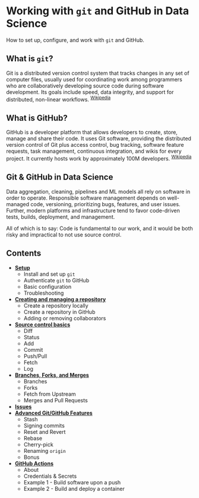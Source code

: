 # Working with `git` and GitHub in Data Science

How to set up, configure, and work with `git` and GitHub.

## What is `git`?

Git is a distributed version control system that tracks changes in any set of computer files, usually used for coordinating work among programmers who are collaboratively developing source code during software development. Its goals include speed, data integrity, and support for distributed, non-linear workflows. <sup>[Wikipedia](https://en.wikipedia.org/wiki/Git)</sup>

## What is GitHub?

GitHub is a developer platform that allows developers to create, store, manage and share their code. It uses Git software, providing the distributed version control of Git plus access control, bug tracking, software feature requests, task management, continuous integration, and wikis for every project. It currently hosts work by approximately 100M developers. <sup>[Wikipedia](https://en.wikipedia.org/wiki/GitHub)</sup>

## Git & GitHub in Data Science

Data aggregation, cleaning, pipelines and ML models all rely on software in order to operate. Responsible software management depends on well-managed code, versioning, prioritizing bugs, features, and user issues. Further, modern platforms and infrastructure tend to favor code-driven tests, builds, deployment, and management.

All of which is to say: Code is fundamental to our work, and it would be both risky and impractical to not use source control.

## Contents

- [**Setup**](docs/setup.md)
  - Install and set up `git`
  - Authenticate `git` to GitHub
  - Basic configuration
  - Troubleshooting
- [**Creating and managing a repository**](docs/creating-repositories.md)
  - Create a repository locally
  - Create a repository in GitHub
  - Adding or removing collaborators
- [**Source control basics**](docs/git-basics.md)
  - Diff
  - Status
  - Add
  - Commit
  - Push/Pull
  - Fetch
  - Log
- [**Branches, Forks, and Merges**](docs/forks-branches.md)
  - Branches
  - Forks
  - Fetch from Upstream
  - Merges and Pull Requests
- [**Issues**](04-github-issues.md)
- [**Advanced Git/GitHub Features**](docs/git-advanced.md)
  - Stash
  - Signing commits
  - Reset and Revert
  - Rebase
  - Cherry-pick
  - Renaming `origin`
  - Bonus
- [**GitHub Actions**](docs/github-actions.md)
  - About
  - Credentials & Secrets
  - Example 1 - Build software upon a push
  - Example 2 - Build and deploy a container
